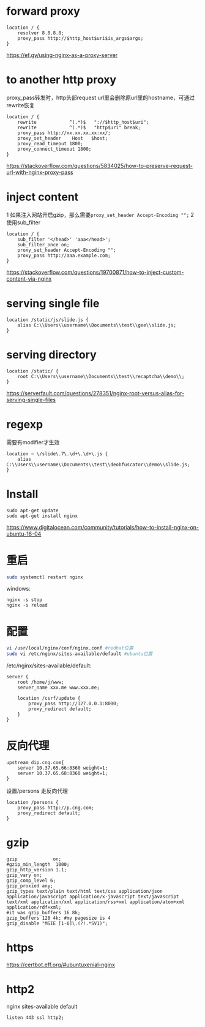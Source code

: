 # forward proxy

```
location / {
    resolver 8.8.8.8;
    proxy_pass http://$http_host$uri$is_args$args;
}
```

https://ef.gy/using-nginx-as-a-proxy-server

# to another http proxy

proxy_pass转发时，http头部request url里会删除原url里的hostname，可通过rewrite恢复

```
location / {
    rewrite            ^(.*)$   "://$http_host$uri";
    rewrite            ^(.*)$   "http$uri" break;
    proxy_pass http://xx.xx.xx.xx:xx/;
    proxy_set_header    Host   $host;
    proxy_read_timeout 1800;
    proxy_connect_timeout 1800;
}
```

https://stackoverflow.com/questions/5834025/how-to-preserve-request-url-with-nginx-proxy-pass

# inject content

1 如果注入网站开启gzip，那么需要``proxy_set_header Accept-Encoding "";``
2 使用sub_filter

```
location / {
    sub_filter '</head>' 'aaa</head>';
    sub_filter_once on;
    proxy_set_header Accept-Encoding "";
    proxy_pass http://aaa.example.com;
}
```

https://stackoverflow.com/questions/19700871/how-to-inject-custom-content-via-nginx

# serving single file

```
location /static/js/slide.js {
    alias C:\\Users\\username\\Documents\\test\\gee\\slide.js;
}
```

# serving directory

```
location /static/ {
    root C:\\Users\\username\\Documents\\test\\recaptcha\\demo\\;
}
```

https://serverfault.com/questions/278351/nginx-root-versus-alias-for-serving-single-files

# regexp

需要有modifier才生效

```
location ~ \/slide\.7\.\d+\.\d+\.js {
    alias C:\\Users\\username\\Documents\\test\\deobfuscator\\demo\\slide.js;
}
```

# Install

```
sudo apt-get update
sudo apt-get install nginx
```

https://www.digitalocean.com/community/tutorials/how-to-install-nginx-on-ubuntu-16-04

# 重启

```bash
sudo systemctl restart nginx
```

windows:

```
nginx -s stop
nginx -s reload
```

# 配置

```bash
vi /usr/local/nginx/conf/nginx.conf #redhat位置
sudo vi /etc/nginx/sites-available/default #ubuntu位置
```

/etc/nginx/sites-available/default:

```
server {
    root /home/j/www;
    server_name xxx.me www.xxx.me;

    location /csrf/update {
        proxy_pass http://127.0.0.1:8000;
        proxy_redirect default;
    }
}
```

# 反向代理

```
upstream dip.cng.com{
    server 10.37.65.66:8360 weight=1;
    server 10.37.65.68:8360 weight=1;
}
```

设置/persons 走反向代理

```
location /persons {
    proxy_pass http://p.cng.com;
    proxy_redirect default;
}
```

# gzip

```
gzip             on;
#gzip_min_length  1000;
gzip_http_version 1.1;
gzip_vary on;
gzip_comp_level 6;
gzip_proxied any;
gzip_types text/plain text/html text/css application/json application/javascript application/x-javascript text/javascript text/xml application/xml application/rss+xml application/atom+xml application/rdf+xml;
#it was gzip_buffers 16 8k;
gzip_buffers 128 4k; #my pagesize is 4
gzip_disable "MSIE [1-6]\.(?!.*SV1)";
```

# https

https://certbot.eff.org/#ubuntuxenial-nginx

# http2

nginx sites-available default

```
listen 443 ssl http2;
```